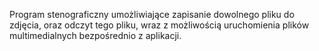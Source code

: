 Program stenograficzny umożliwiające zapisanie dowolnego pliku do zdjęcia, oraz odczyt tego pliku, wraz z możliwością uruchomienia plików multimedialnych bezpośrednio z aplikacji.
